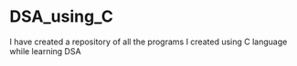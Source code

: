 # DSA_using_C
I have created a repository of all the programs I created using C language while learning DSA
